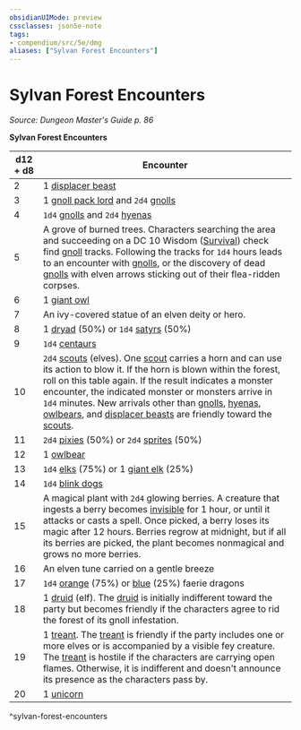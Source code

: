 ```yaml
---
obsidianUIMode: preview
cssclasses: json5e-note
tags:
- compendium/src/5e/dmg
aliases: ["Sylvan Forest Encounters"]
---
```

# Sylvan Forest Encounters
*Source: Dungeon Master's Guide p. 86* 

**Sylvan Forest Encounters**

| d12 + d8 | Encounter |
|----------|-----------|
| 2 | 1 [displacer beast](/3-Mechanics/CLI/bestiary/monstrosity/displacer-beast.md) |
| 3 | 1 [gnoll pack lord](/3-Mechanics/CLI/bestiary/humanoid/gnoll-pack-lord.md) and `2d4` [gnolls](/3-Mechanics/CLI/bestiary/humanoid/gnoll.md) |
| 4 | `1d4` [gnolls](/3-Mechanics/CLI/bestiary/humanoid/gnoll.md) and `2d4` [hyenas](/3-Mechanics/CLI/bestiary/beast/hyena.md) |
| 5 | A grove of burned trees. Characters searching the area and succeeding on a DC 10 Wisdom ([Survival](/3-Mechanics/CLI/rules/skills.md#Survival)) check find [gnoll](/3-Mechanics/CLI/bestiary/humanoid/gnoll.md) tracks. Following the tracks for `1d4` hours leads to an encounter with [gnolls](/3-Mechanics/CLI/bestiary/humanoid/gnoll.md), or the discovery of dead [gnolls](/3-Mechanics/CLI/bestiary/humanoid/gnoll.md) with elven arrows sticking out of their flea-ridden corpses. |
| 6 | 1 [giant owl](/3-Mechanics/CLI/bestiary/beast/giant-owl.md) |
| 7 | An ivy-covered statue of an elven deity or hero. |
| 8 | 1 [dryad](/3-Mechanics/CLI/bestiary/fey/dryad.md) (50%) or `1d4` [satyrs](/3-Mechanics/CLI/bestiary/fey/satyr.md) (50%) |
| 9 | `1d4` [centaurs](/3-Mechanics/CLI/bestiary/monstrosity/centaur.md) |
| 10 | `2d4` [scouts](/3-Mechanics/CLI/bestiary/humanoid/scout.md) (elves). One [scout](/3-Mechanics/CLI/bestiary/humanoid/scout.md) carries a horn and can use its action to blow it. If the horn is blown within the forest, roll on this table again. If the result indicates a monster encounter, the indicated monster or monsters arrive in `1d4` minutes. New arrivals other than [gnolls](/3-Mechanics/CLI/bestiary/humanoid/gnoll.md), [hyenas](/3-Mechanics/CLI/bestiary/beast/hyena.md), [owlbears](/3-Mechanics/CLI/bestiary/monstrosity/owlbear.md), and [displacer beasts](/3-Mechanics/CLI/bestiary/monstrosity/displacer-beast.md) are friendly toward the [scouts](/3-Mechanics/CLI/bestiary/humanoid/scout.md). |
| 11 | `2d4` [pixies](/3-Mechanics/CLI/bestiary/fey/pixie.md) (50%) or `2d4` [sprites](/3-Mechanics/CLI/bestiary/fey/sprite.md) (50%) |
| 12 | 1 [owlbear](/3-Mechanics/CLI/bestiary/monstrosity/owlbear.md) |
| 13 | `1d4` [elks](/3-Mechanics/CLI/bestiary/beast/elk.md) (75%) or 1 [giant elk](/3-Mechanics/CLI/bestiary/beast/giant-elk.md) (25%) |
| 14 | `1d4` [blink dogs](/3-Mechanics/CLI/bestiary/fey/blink-dog.md) |
| 15 | A magical plant with `2d4` glowing berries. A creature that ingests a berry becomes [invisible](/3-Mechanics/CLI/rules/conditions.md#invisible) for 1 hour, or until it attacks or casts a spell. Once picked, a berry loses its magic after 12 hours. Berries regrow at midnight, but if all its berries are picked, the plant becomes nonmagical and grows no more berries. |
| 16 | An elven tune carried on a gentle breeze |
| 17 | `1d4` [orange](/3-Mechanics/CLI/bestiary/dragon/faerie-dragon-orange.md) (75%) or [blue](/3-Mechanics/CLI/bestiary/dragon/faerie-dragon-blue.md) (25%) faerie dragons |
| 18 | 1 [druid](/3-Mechanics/CLI/bestiary/humanoid/druid.md) (elf). The [druid](/3-Mechanics/CLI/bestiary/humanoid/druid.md) is initially indifferent toward the party but becomes friendly if the characters agree to rid the forest of its gnoll infestation. |
| 19 | 1 [treant](/3-Mechanics/CLI/bestiary/plant/treant.md). The [treant](/3-Mechanics/CLI/bestiary/plant/treant.md) is friendly if the party includes one or more elves or is accompanied by a visible fey creature. The [treant](/3-Mechanics/CLI/bestiary/plant/treant.md) is hostile if the characters are carrying open flames. Otherwise, it is indifferent and doesn't announce its presence as the characters pass by. |
| 20 | 1 [unicorn](/3-Mechanics/CLI/bestiary/celestial/unicorn.md) |
^sylvan-forest-encounters